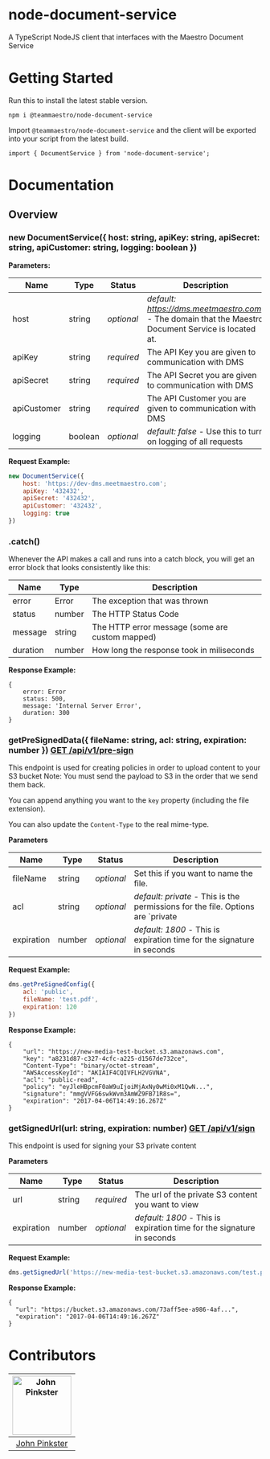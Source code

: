# node-document-service
A TypeScript NodeJS client that interfaces with the Maestro Document Service

# Getting Started

Run this to install the latest stable version.

```
npm i @teammaestro/node-document-service
```

Import `@teammaestro/node-document-service` and the client will be exported into your script from the latest build.

`import { DocumentService } from 'node-document-service';`

# Documentation
## Overview
### new DocumentService({ host: string, apiKey: string, apiSecret: string, apiCustomer: string, logging: boolean })
**Parameters:**

|Name|Type|Status|Description|
|---|---|---|---|
|host|string|_optional_|_default: https://dms.meetmaestro.com_) - The domain that the Maestro Document Service is located at.|
|apiKey|string|_required_| The API Key you are given to communication with DMS|
|apiSecret|string|_required_| The API Secret you are given to communication with DMS|
|apiCustomer|string|_required_| The API Customer you are given to communication with DMS|
|logging|boolean|_optional_| _default: false_ - Use this to turn on logging of all requests|


**Request Example:**
```javascript
new DocumentService({
    host: 'https://dev-dms.meetmaestro.com';
    apiKey: '432432',
    apiSecret: '432432',
    apiCustomer: '432432',
    logging: true
})
```

### .catch()
Whenever the API makes a call and runs into a catch block, you will get an error block that looks consistently like this:

|Name|Type|Description|
|---|---|---|
|error|Error|The exception that was thrown|
|status|number|The HTTP Status Code|
|message|string|The HTTP error message (some are custom mapped)|
|duration|number|How long the response took in miliseconds|

**Response Example:**
```
{
    error: Error
    status: 500,
    message: 'Internal Server Error',
    duration: 300
}
```

### getPreSignedData({ fileName: string, acl: string,  expiration: number }) [GET /api/v1/pre-sign](https://dev-dms.meetmaestro.com:3000/#api-Signing-Pre_Sign_Url)

This endpoint is used for creating policies in order to upload content to your S3 bucket Note: You must send the payload to S3 in the order that we send them back.

You can append anything you want to the `key` property (including the file extension).

You can also update the `Content-Type` to the real mime-type.

**Parameters**

|Name|Type|Status|Description|
|---|---|---|---|
|fileName|string | _optional_ | Set this if you want to name the file.|
|acl|string | _optional_ | _default: private_ - This is the permissions for the file. Options are `private|public`|
|expiration|number | _optional_ | _default: 1800_ - This is expiration time for the signature in seconds|

**Request Example:**
```javascript
dms.getPreSignedConfig({
    acl: 'public',
    fileName: 'test.pdf',
    expiration: 120
})
```

**Response Example:**
```
{
    "url": "https://new-media-test-bucket.s3.amazonaws.com",
    "key": "a8231d87-c327-4cfc-a225-d1567de732ce",
    "Content-Type": "binary/octet-stream",
    "AWSAccessKeyId": "AKIAIF4CQIVFLH2VGVNA",
    "acl": "public-read",
    "policy": "eyJleHBpcmF0aW9uIjoiMjAxNy0wMi0xM1QwN...",
    "signature": "mmgVVFG6swkWvm3AmWZ9FB71R8s=",
    "expiration": "2017-04-06T14:49:16.267Z"
}
```

### getSignedUrl(url: string, expiration: number) [GET /api/v1/sign](https://dev-dms.meetmaestro.com:3000/#api-Signing-Sign_Url)
This endpoint is used for signing your S3 private content

**Parameters**

|Name|Type|Status|Description|
|---|---|---|---|
|url|string|_required_| The url of the private S3 content you want to view|
|expiration|number| _optional_ | _default: 1800_ - This is expiration time for the signature in seconds|

**Request Example:**
```javascript
dms.getSignedUrl('https://new-media-test-bucket.s3.amazonaws.com/test.pdf', 2000)
```
**Response Example:**
```
{
  "url": "https://bucket.s3.amazonaws.com/73aff5ee-a986-4af...",
  "expiration": "2017-04-06T14:49:16.267Z"
}
```

# Contributors

[<img alt="John Pinkster" src="https://avatars1.githubusercontent.com/u/5350861?v=3&s=460" width="117">](https://github.com/jpinkster)|
:---: |
[John Pinkster](https://github.com/jpinkster)|
